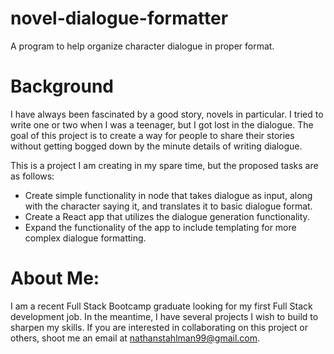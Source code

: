 # novel-dialogue-formatter
 A program to help organize character dialogue in proper format.

 # Background
 I have always been fascinated by a good story, novels in particular. I tried to write one or two when I was a teenager,
 but I got lost in the dialogue. The goal of this project is to create a way for people to share their stories without 
 getting bogged down by the minute details of writing dialogue.

 This is a project I am creating in my spare time, but the proposed tasks are as follows:
 - Create simple functionality in node that takes dialogue as input, along with the character saying it, and translates it 
    to basic dialogue format.
 - Create a React app that utilizes the dialogue generation functionality.
 - Expand the functionality of the app to include templating for more complex dialogue formatting.

 # About Me:
 I am a recent Full Stack Bootcamp graduate looking for my first Full Stack development job. In the meantime, I have several
 projects I wish to build to sharpen my skills. If you are interested in collaborating on this project or others, shoot me an email
 at nathanstahlman99@gmail.com.